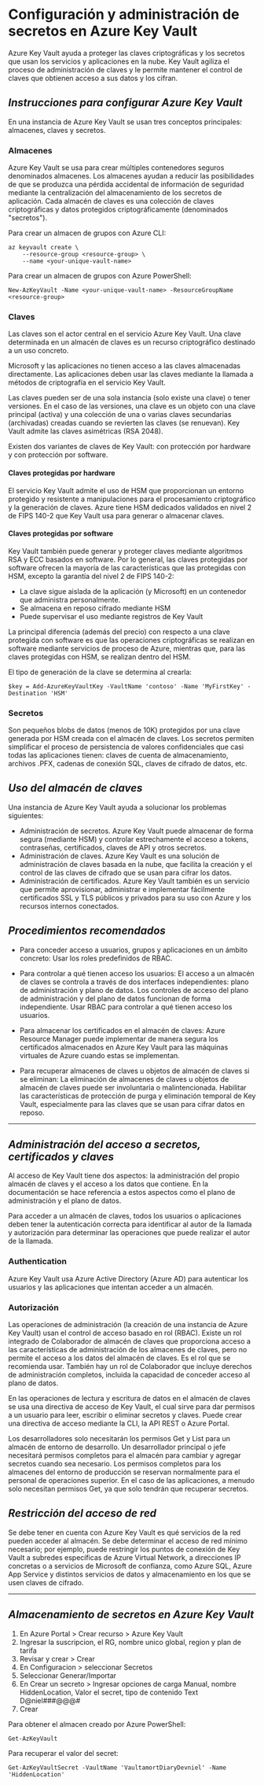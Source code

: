 # Configuración y administración de secretos en Azure Key Vault
Azure Key Vault ayuda a proteger las claves criptográficas y los secretos que usan los servicios y aplicaciones en la nube. Key Vault agiliza el proceso de administración de claves y le permite mantener el control de claves que obtienen acceso a sus datos y los cifran.

## _Instrucciones para configurar Azure Key Vault_
En una instancia de Azure Key Vault se usan tres conceptos principales: almacenes, claves y secretos.

### Almacenes
Azure Key Vault se usa para crear múltiples contenedores seguros denominados almacenes. Los almacenes ayudan a reducir las posibilidades de que se produzca una pérdida accidental de información de seguridad mediante la centralización del almacenamiento de los secretos de aplicación. Cada almacén de claves es una colección de claves criptográficas y datos protegidos criptográficamente (denominados "secretos").

Para crear un almacen de grupos con Azure CLI:
```
az keyvault create \
    --resource-group <resource-group> \
    --name <your-unique-vault-name>
```

Para crear un almacen de grupos con Azure PowerShell:
```
New-AzKeyVault -Name <your-unique-vault-name> -ResourceGroupName <resource-group>
```

### Claves
Las claves son el actor central en el servicio Azure Key Vault. Una clave determinada en un almacén de claves es un recurso criptográfico destinado a un uso concreto.

Microsoft y las aplicaciones no tienen acceso a las claves almacenadas directamente. Las aplicaciones deben usar las claves mediante la llamada a métodos de criptografía en el servicio Key Vault.

Las claves pueden ser de una sola instancia (solo existe una clave) o tener versiones. En el caso de las versiones, una clave es un objeto con una clave principal (activa) y una colección de una o varias claves secundarias (archivadas) creadas cuando se revierten las claves (se renuevan). Key Vault admite las claves asimétricas (RSA 2048). 

Existen dos variantes de claves de Key Vault: con protección por hardware y con protección por software.

#### Claves protegidas por hardware
El servicio Key Vault admite el uso de HSM que proporcionan un entorno protegido y resistente a manipulaciones para el procesamiento criptográfico y la generación de claves. Azure tiene HSM dedicados validados en nivel 2 de FIPS 140-2 que Key Vault usa para generar o almacenar claves. 

#### Claves protegidas por software
Key Vault también puede generar y proteger claves mediante algoritmos RSA y ECC basados en software. Por lo general, las claves protegidas por software ofrecen la mayoría de las características que las protegidas con HSM, excepto la garantía del nivel 2 de FIPS 140-2:
- La clave sigue aislada de la aplicación (y Microsoft) en un contenedor que administra personalmente.
- Se almacena en reposo cifrado mediante HSM
- Puede supervisar el uso mediante registros de Key Vault

La principal diferencia (además del precio) con respecto a una clave protegida con software es que las operaciones criptográficas se realizan en software mediante servicios de proceso de Azure, mientras que, para las claves protegidas con HSM, se realizan dentro del HSM.

El tipo de generación de la clave se determina al crearla:
```
$key = Add-AzureKeyVaultKey -VaultName 'contoso' -Name 'MyFirstKey' -Destination 'HSM'
```

### Secretos
Son pequeños blobs de datos (menos de 10K) protegidos por una clave generada por HSM creada con el almacén de claves. Los secretos permiten simplificar el proceso de persistencia de valores confidenciales que casi todas las aplicaciones tienen: claves de cuenta de almacenamiento, archivos .PFX, cadenas de conexión SQL, claves de cifrado de datos, etc.

## _Uso del almacén de claves_
Una instancia de Azure Key Vault ayuda a solucionar los problemas siguientes:

- Administración de secretos. Azure Key Vault puede almacenar de forma segura (mediante HSM) y controlar estrechamente el acceso a tokens, contraseñas, certificados, claves de API y otros secretos.
- Administración de claves. Azure Key Vault es una solución de administración de claves basada en la nube, que facilita la creación y el control de las claves de cifrado que se usan para cifrar los datos. 
- Administración de certificados. Azure Key Vault también es un servicio que permite aprovisionar, administrar e implementar fácilmente certificados SSL y TLS públicos y privados para su uso con Azure y los recursos internos conectados. 

## _Procedimientos recomendados_

- Para conceder acceso a usuarios, grupos y aplicaciones en un ámbito concreto:
Usar los roles predefinidos de RBAC.

- Para controlar a qué tienen acceso los usuarios:
El acceso a un almacén de claves se controla a través de dos interfaces independientes: plano de administración y plano de datos. Los controles de acceso del plano de administración y del plano de datos funcionan de forma independiente. Usar RBAC para controlar a qué tienen acceso los usuarios. 

- Para almacenar los certificados en el almacén de claves:
Azure Resource Manager puede implementar de manera segura los certificados almacenados en Azure Key Vault para las máquinas virtuales de Azure cuando estas se implementan.

- Para recuperar almacenes de claves u objetos de almacén de claves si se eliminan:
La eliminación de almacenes de claves u objetos de almacén de claves puede ser involuntaria o malintencionada. Habilitar las características de protección de purga y eliminación temporal de Key Vault, especialmente para las claves que se usan para cifrar datos en reposo. 

--- 

## _Administración del acceso a secretos, certificados y claves_
Al acceso de Key Vault tiene dos aspectos: la administración del propio almacén de claves y el acceso a los datos que contiene. En la documentación se hace referencia a estos aspectos como el plano de administración y el plano de datos.

Para acceder a un almacén de claves, todos los usuarios o aplicaciones deben tener la autenticación correcta para identificar al autor de la llamada y autorización para determinar las operaciones que puede realizar el autor de la llamada.

### Authentication
Azure Key Vault usa Azure Active Directory (Azure AD) para autenticar los usuarios y las aplicaciones que intentan acceder a un almacén. 

### Autorización
Las operaciones de administración (la creación de una instancia de Azure Key Vault) usan el control de acceso basado en rol (RBAC). Existe un rol integrado de Colaborador de almacén de claves que proporciona acceso a las características de administración de los almacenes de claves, pero no permite el acceso a los datos del almacén de claves. Es el rol que se recomienda usar. También hay un rol de Colaborador que incluye derechos de administración completos, incluida la capacidad de conceder acceso al plano de datos.

En las operaciones de lectura y escritura de datos en el almacén de claves se usa una directiva de acceso de Key Vault, el cual sirve para dar permisos a un usuario para leer, escribir o eliminar secretos y claves. Puede crear una directiva de acceso mediante la CLI, la API REST o Azure Portal.

Los desarrolladores solo necesitarán los permisos Get y List para un almacén de entorno de desarrollo. Un desarrollador principal o jefe necesitará permisos completos para el almacén para cambiar y agregar secretos cuando sea necesario. Los permisos completos para los almacenes del entorno de producción se reservan normalmente para el personal de operaciones superior. En el caso de las aplicaciones, a menudo solo necesitan permisos Get, ya que solo tendrán que recuperar secretos.

## _Restricción del acceso de red_
Se debe tener en cuenta con Azure Key Vault es qué servicios de la red pueden acceder al almacén. Se debe determinar el acceso de red mínimo necesario; por ejemplo, puede restringir los puntos de conexión de Key Vault a subredes específicas de Azure Virtual Network, a direcciones IP concretas o a servicios de Microsoft de confianza, como Azure SQL, Azure App Service y distintos servicios de datos y almacenamiento en los que se usen claves de cifrado.

--- 

## _Almacenamiento de secretos en Azure Key Vault_
1. En Azure Portal > Crear recurso > Azure Key Vault
2. Ingresar la suscripcion, el RG, nombre unico global, region y plan de tarifa
3. Revisar y crear > Crear
4. En Configuracion > seleccionar Secretos 
5. Seleccionar Generar/Importar
6. En Crear un secreto > Ingresar opciones de carga Manual, nombre HiddenLocation, Valor el secret, tipo de contenido Text
D@niel###@@@#
7. Crear

Para obtener el almacen creado por Azure PowerShell:
```
Get-AzKeyVault
```

Para recuperar el valor del secret:
```
Get-AzKeyVaultSecret -VaultName 'VaultamortDiaryDevniel' -Name 'HiddenLocation'
```